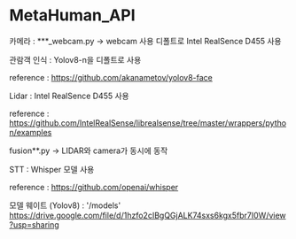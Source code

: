 # MetaHuman_API

카메라 :
***_webcam.py -> webcam 사용
디폴트로 Intel RealSence D455 사용

관람객 인식 : Yolov8-n을 디폴트로 사용

reference :
https://github.com/akanametov/yolov8-face

Lidar : 
Intel RealSence D455 사용

reference :
https://github.com/IntelRealSense/librealsense/tree/master/wrappers/python/examples

fusion**.py -> LIDAR와 camera가 동시에 동작

STT : Whisper 모델 사용

reference :
https://github.com/openai/whisper


모델 웨이트 (Yolov8) : 
'/models'
https://drive.google.com/file/d/1hzfo2cIBgQGjALK74sxs6kgx5fbr7I0W/view?usp=sharing

